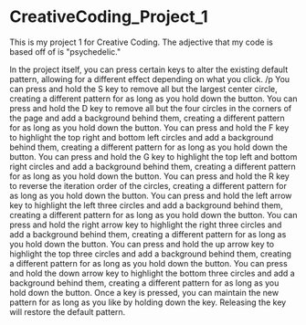 # CreativeCoding_Project_1
This is my project 1 for Creative Coding.
The adjective that my code is based off of is "psychedelic."

In the project itself, you can press certain keys to alter the existing default pattern, allowing for a different effect depending on what you click. /p
You can press and hold the S key to remove all but the largest center circle, creating a different pattern for as long as you hold down the button.
You can press and hold the D key to remove all but the four circles in the corners of the page and add a background behind them, creating a different pattern for as long as you hold down the button.
You can press and hold the F key to highlight the top right and bottom left circles and add a background behind them, creating a different pattern for as long as you hold down the button.
You can press and hold the G key to highlight the top left and bottom right circles and add a background behind them, creating a different pattern for as long as you hold down the button.
You can press and hold the R key to reverse the iteration order of the circles, creating a different pattern for as long as you hold down the button.
You can press and hold the left arrow key to highlight the left three circles and add a background behind them, creating a different pattern for as long as you hold down the button.
You can press and hold the right arrow key to highlight the right three circles and add a background behind them, creating a different pattern for as long as you hold down the button.
You can press and hold the up arrow key to highlight the top three circles and add a background behind them, creating a different pattern for as long as you hold down the button.
You can press and hold the down arrow key to highlight the bottom three circles and add a background behind them, creating a different pattern for as long as you hold down the button.
Once a key is pressed, you can maintain the new pattern for as long as you like by holding down the key. Releasing the key will restore the default pattern.
